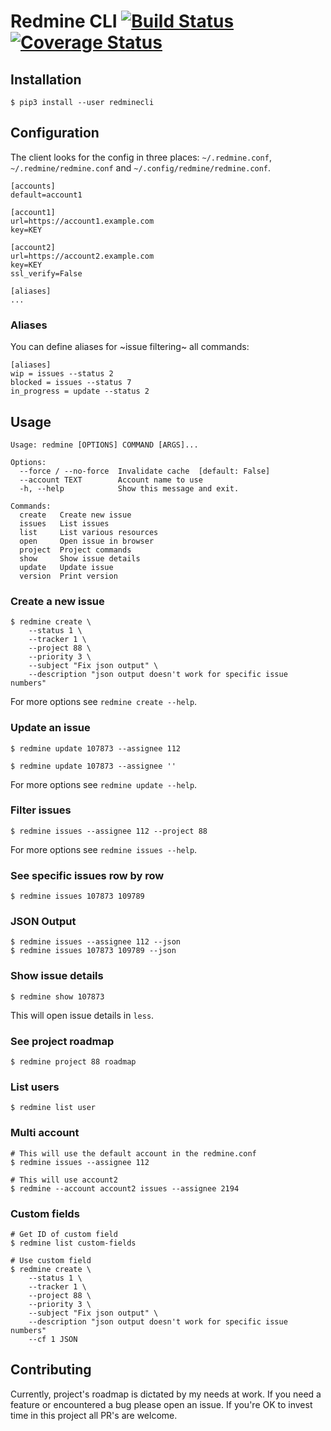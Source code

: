 # Redmine CLI [![Build Status](https://travis-ci.com/egegunes/redmine-cli.svg?branch=master)](https://travis-ci.com/egegunes/redmine-cli) [![Coverage Status](https://coveralls.io/repos/github/egegunes/redmine-cli/badge.svg?branch=master)](https://coveralls.io/github/egegunes/redmine-cli?branch=master)

## Installation

```
$ pip3 install --user redminecli
```

## Configuration

The client looks for the config in three places: `~/.redmine.conf`,
`~/.redmine/redmine.conf` and `~/.config/redmine/redmine.conf`.

```
[accounts]
default=account1

[account1]
url=https://account1.example.com
key=KEY

[account2]
url=https://account2.example.com
key=KEY
ssl_verify=False

[aliases]
...

```

### Aliases

You can define aliases for ~issue filtering~ all commands:

```
[aliases]
wip = issues --status 2
blocked = issues --status 7
in_progress = update --status 2
```

## Usage

```
Usage: redmine [OPTIONS] COMMAND [ARGS]...

Options:
  --force / --no-force  Invalidate cache  [default: False]
  --account TEXT        Account name to use
  -h, --help            Show this message and exit.

Commands:
  create   Create new issue
  issues   List issues
  list     List various resources
  open     Open issue in browser
  project  Project commands
  show     Show issue details
  update   Update issue
  version  Print version

```

### Create a new issue

```
$ redmine create \
    --status 1 \
    --tracker 1 \
    --project 88 \
    --priority 3 \
    --subject "Fix json output" \
    --description "json output doesn't work for specific issue numbers"
```

For more options see `redmine create --help`.

### Update an issue

```
$ redmine update 107873 --assignee 112
```

```
$ redmine update 107873 --assignee ''
```

For more options see `redmine update --help`.

### Filter issues

```
$ redmine issues --assignee 112 --project 88
```

For more options see `redmine issues --help`.

### See specific issues row by row

```
$ redmine issues 107873 109789
```

### JSON Output

```
$ redmine issues --assignee 112 --json
$ redmine issues 107873 109789 --json
```

### Show issue details

```
$ redmine show 107873
```

This will open issue details in `less`.

### See project roadmap

```
$ redmine project 88 roadmap
```

### List users

```
$ redmine list user
```

### Multi account

```
# This will use the default account in the redmine.conf
$ redmine issues --assignee 112

# This will use account2
$ redmine --account account2 issues --assignee 2194
```

### Custom fields

```
# Get ID of custom field
$ redmine list custom-fields

# Use custom field
$ redmine create \
    --status 1 \
    --tracker 1 \
    --project 88 \
    --priority 3 \
    --subject "Fix json output" \
    --description "json output doesn't work for specific issue numbers"
    --cf 1 JSON
```

## Contributing

Currently, project's roadmap is dictated by my needs at work. If you need a
feature or encountered a bug please open an issue. If you're OK to invest time
in this project all PR's are welcome.
